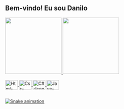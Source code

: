 ## Bem-vindo! Eu sou  Danilo
 <div>
  <a href="https://github.com/xCUELHO">
  <img height="180em" src="https://github-readme-stats.vercel.app/api?username=xCUELHO&title_color=ae61fb&icon_color=ae61fb&text_color=ffffff&bg_color=20232a&show_icons=true"/>
  <img height="180em" src="https://github-readme-stats.vercel.app/api/top-langs/?username=xCUELHO&title_color=ae61fb&text_color=ffffff&bg_color=20232a&layout=compact&langs_count=7"/>
</div>
<div style="display: inline_block"><br>
  <img align="center" alt="Html-Icon" height="30" width="40" src="https://cdn.jsdelivr.net/gh/devicons/devicon/icons/html5/html5-plain.svg">
  <img align="center" alt="Css-Icon" height="30" width="40" src="https://cdn.jsdelivr.net/gh/devicons/devicon/icons/css3/css3-plain.svg">
  <img align="center" alt="C#-Icon" height="30" width="40" src="https://cdn.jsdelivr.net/gh/devicons/devicon/icons/csharp/csharp-plain.svg">
  <img align="center" alt="Java-Icon" height="30" width="40" src="https://cdn.jsdelivr.net/gh/devicons/devicon/icons/java/java-plain.svg">
</div>
  
  ##
  ![Snake animation](https://github.com/xCUELHO/xCUELHO/blob/output/github-contribution-grid-snake.svg)
